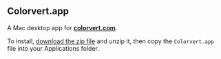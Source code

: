 ## Colorvert.app

A Mac desktop app for **[colorvert.com](https://colorvert.com)**.

To install, [download the zip file](https://github.com/jpederson/colorvert.mac/raw/master/colorvert.zip) and unzip it, then copy the `Colorvert.app` file into your Applications folder.
